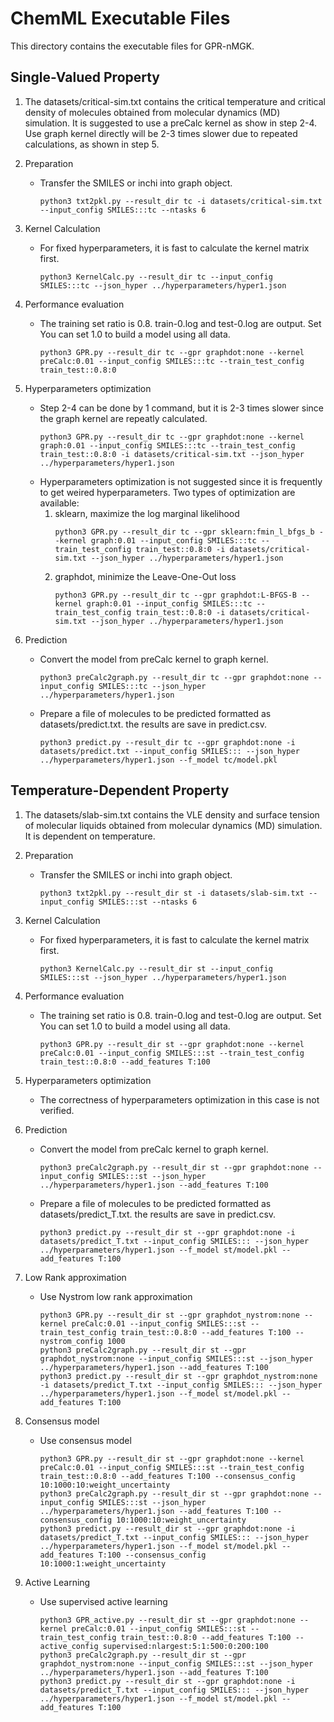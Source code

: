 # ChemML Executable Files
This directory contains the executable files for GPR-nMGK.

## Single-Valued Property
1. The datasets/critical-sim.txt contains the critical temperature and
critical density of molecules obtained from molecular dynamics (MD) simulation.
It is suggested to use a preCalc kernel as show in step 2-4. Use graph kernel
directly will be 2-3 times slower due to repeated calculations, as shown in 
step 5.

2. Preparation
    - Transfer the SMILES or inchi into graph object.
        ```
        python3 txt2pkl.py --result_dir tc -i datasets/critical-sim.txt --input_config SMILES:::tc --ntasks 6
        ```
3. Kernel Calculation
    - For fixed hyperparameters, it is fast to calculate the kernel matrix first.
        ```
        python3 KernelCalc.py --result_dir tc --input_config SMILES:::tc --json_hyper ../hyperparameters/hyper1.json
        ```
4. Performance evaluation
    - The training set ratio is 0.8. train-0.log and test-0.log are output. Set
        You can set 1.0 to build a model using all data.
        ```
        python3 GPR.py --result_dir tc --gpr graphdot:none --kernel preCalc:0.01 --input_config SMILES:::tc --train_test_config train_test::0.8:0
        ```
5. Hyperparameters optimization
    - Step 2-4 can be done by 1 command, but it is 2-3 times slower since the 
        graph kernel are repeatly calculated.
        ```
        python3 GPR.py --result_dir tc --gpr graphdot:none --kernel graph:0.01 --input_config SMILES:::tc --train_test_config train_test::0.8:0 -i datasets/critical-sim.txt --json_hyper ../hyperparameters/hyper1.json
        ```
    - Hyperparameters optimization is not suggested since it is frequently to 
        get weired hyperparameters. Two types of optimization are available:
        1. sklearn, maximize the log marginal likelihood
            ```
            python3 GPR.py --result_dir tc --gpr sklearn:fmin_l_bfgs_b --kernel graph:0.01 --input_config SMILES:::tc --train_test_config train_test::0.8:0 -i datasets/critical-sim.txt --json_hyper ../hyperparameters/hyper1.json
            ```
        2. graphdot, minimize the Leave-One-Out loss
            ```
            python3 GPR.py --result_dir tc --gpr graphdot:L-BFGS-B --kernel graph:0.01 --input_config SMILES:::tc --train_test_config train_test::0.8:0 -i datasets/critical-sim.txt --json_hyper ../hyperparameters/hyper1.json
            ```
6. Prediction
    - Convert the model from preCalc kernel to graph kernel.
        ```
        python3 preCalc2graph.py --result_dir tc --gpr graphdot:none --input_config SMILES:::tc --json_hyper ../hyperparameters/hyper1.json
        ```
    - Prepare a file of molecules to be predicted formatted as datasets/predict.txt.
        the results are save in predict.csv.
        ```
        python3 predict.py --result_dir tc --gpr graphdot:none -i datasets/predict.txt --input_config SMILES::: --json_hyper ../hyperparameters/hyper1.json --f_model tc/model.pkl
        ```

## Temperature-Dependent Property
1. The datasets/slab-sim.txt contains the VLE density and surface tension of 
molecular liquids obtained from molecular dynamics (MD) simulation. It is 
dependent on temperature.

2. Preparation
    - Transfer the SMILES or inchi into graph object.
        ```
        python3 txt2pkl.py --result_dir st -i datasets/slab-sim.txt --input_config SMILES:::st --ntasks 6
        ```
3. Kernel Calculation
    - For fixed hyperparameters, it is fast to calculate the kernel matrix first.
        ```
        python3 KernelCalc.py --result_dir st --input_config SMILES:::st --json_hyper ../hyperparameters/hyper1.json
        ```
4. Performance evaluation
    - The training set ratio is 0.8. train-0.log and test-0.log are output. Set
        You can set 1.0 to build a model using all data.
        ```
        python3 GPR.py --result_dir st --gpr graphdot:none --kernel preCalc:0.01 --input_config SMILES:::st --train_test_config train_test::0.8:0 --add_features T:100
        ```
5. Hyperparameters optimization
    - The correctness of hyperparameters optimization in this case is not verified.
6. Prediction
    - Convert the model from preCalc kernel to graph kernel.
        ```
        python3 preCalc2graph.py --result_dir st --gpr graphdot:none --input_config SMILES:::st --json_hyper ../hyperparameters/hyper1.json --add_features T:100
        ```
    - Prepare a file of molecules to be predicted formatted as datasets/predict_T.txt.
        the results are save in predict.csv.
        ```
        python3 predict.py --result_dir st --gpr graphdot:none -i datasets/predict_T.txt --input_config SMILES::: --json_hyper ../hyperparameters/hyper1.json --f_model st/model.pkl --add_features T:100
        ```

7. Low Rank approximation
    - Use Nystrom low rank approximation
        ```
        python3 GPR.py --result_dir st --gpr graphdot_nystrom:none --kernel preCalc:0.01 --input_config SMILES:::st --train_test_config train_test::0.8:0 --add_features T:100 --nystrom_config 1000
        python3 preCalc2graph.py --result_dir st --gpr graphdot_nystrom:none --input_config SMILES:::st --json_hyper ../hyperparameters/hyper1.json --add_features T:100
        python3 predict.py --result_dir st --gpr graphdot_nystrom:none -i datasets/predict_T.txt --input_config SMILES::: --json_hyper ../hyperparameters/hyper1.json --f_model st/model.pkl --add_features T:100
        ```
8. Consensus model
    - Use consensus model
        ```
        python3 GPR.py --result_dir st --gpr graphdot:none --kernel preCalc:0.01 --input_config SMILES:::st --train_test_config train_test::0.8:0 --add_features T:100 --consensus_config 10:1000:10:weight_uncertainty
        python3 preCalc2graph.py --result_dir st --gpr graphdot:none --input_config SMILES:::st --json_hyper ../hyperparameters/hyper1.json --add_features T:100 --consensus_config 10:1000:10:weight_uncertainty
        python3 predict.py --result_dir st --gpr graphdot:none -i datasets/predict_T.txt --input_config SMILES::: --json_hyper ../hyperparameters/hyper1.json --f_model st/model.pkl --add_features T:100 --consensus_config 10:1000:1:weight_uncertainty
        ```
9. Active Learning
    - Use supervised active learning
        ```
        python3 GPR_active.py --result_dir st --gpr graphdot:none --kernel preCalc:0.01 --input_config SMILES:::st --train_test_config train_test::0.8:0 --add_features T:100 --active_config supervised:nlargest:5:1:500:0:200:100
        python3 preCalc2graph.py --result_dir st --gpr graphdot_nystrom:none --input_config SMILES:::st --json_hyper ../hyperparameters/hyper1.json --add_features T:100
        python3 predict.py --result_dir st --gpr graphdot:none -i datasets/predict_T.txt --input_config SMILES::: --json_hyper ../hyperparameters/hyper1.json --f_model st/model.pkl --add_features T:100
        ```
